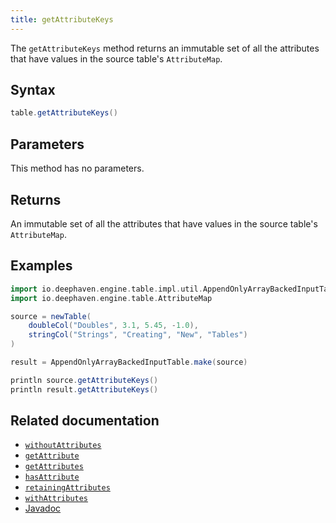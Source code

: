 ```yaml
---
title: getAttributeKeys
---
```


The `getAttributeKeys` method returns an immutable set of all the attributes that have values in the source table's `AttributeMap`.

## Syntax

```groovy syntax
table.getAttributeKeys()
```

## Parameters

This method has no parameters.

## Returns

An immutable set of all the attributes that have values in the source table's `AttributeMap`.

## Examples

```groovy order=:log
import io.deephaven.engine.table.impl.util.AppendOnlyArrayBackedInputTable
import io.deephaven.engine.table.AttributeMap

source = newTable(
    doubleCol("Doubles", 3.1, 5.45, -1.0),
    stringCol("Strings", "Creating", "New", "Tables")
)

result = AppendOnlyArrayBackedInputTable.make(source)

println source.getAttributeKeys()
println result.getAttributeKeys()
```

## Related documentation

- [`withoutAttributes`](../create/withoutAttributes.md)
- [`getAttribute`](./getAttribute.md)
- [`getAttributes`](./getAttributes.md)
- [`hasAttribute`](./hasAttribute.md)
- [`retainingAttributes`](../select/retainingAttributes.md)
- [`withAttributes`](../select/withAttributes.md)
- [Javadoc](https://deephaven.io/core/javadoc/io/deephaven/engine/table/AttributeMap.html#getAttributeKeys())

